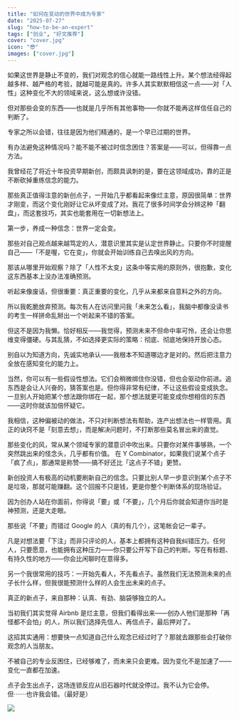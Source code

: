 ```yaml
---
title: "如何在变动的世界中成为专家"
date: "2025-07-27"
slug: "how-to-be-an-expert"
tags: ["创业", "好文推荐"]
cover: "cover.jpg"
icon: "😎"
images: ["cover.jpg"]
---
```

如果这世界是静止不变的，我们对观念的信心就能一路线性上升。某个想法经得起越多样、越严格的考验，就越可能是真的。许多人其实默默相信这一点——对「人性」这种变化不大的领域来说，这么想或许没错。



但对那些会变的东西——也就是几乎所有其他事物——你就不能再这样信任自己的判断了。



专家之所以会错，往往是因为他们精通的，是一个早已过期的世界。



有办法避免这种情况吗？能不能不被过时信念困住？答案是——可以，但得靠一点方法。



我曾经花了将近十年投资早期新创，而颇具讽刺的是，要在这领域成功，靠的正是不断砍掉重练信念的能力。



那些真正值得注意的新创点子，一开始几乎都看起来像烂主意，原因很简单：世界才刚变，而这个变化刚好让它从坏变成了对。我花了很多时间学会分辨这种「翻盘」，而这套技巧，其实也能套用在一切新想法上。



第一步，养成一种信念：世界一定会变。



那些对自己观点越来越笃定的人，潜意识里其实是认定世界静止。只要你不时提醒自己——「不是喔，它在变」，你就会开始训练自己去嗅出风的方向。



那该从哪里开始观察？除了「人性不太变」这条中等实用的原则外，很抱歉，变化这东西基本上没办法准确预测。



听起来像废话，但很重要：真正重要的变化，几乎从来都来自意料之外的方向。



所以我乾脆放弃预测。每次有人在访问里问我「未来怎么看」，我脑中都像没读书的考生一样拼命乱掰出一个听起来不错的答案。



但这不是因为我懒。恰好相反——我觉得，预测未来不但命中率可怜，还会让你思维变得僵硬。与其乱猜，不如选择更实际的策略：彻底、彻底地保持开放心态。



别自以为知道方向，先诚实地承认——我根本不知道哪边才是对的。然后把注意力全放在感知变化的能力上。



当然，你可以有一些假设性想法。它们会稍微绑住你没错，但也会驱动你前进。追东西是会让人兴奋的，猜答案也是。但你得非常有纪律，不让这些假设变成执念。
一旦别人开始把某个想法跟你绑在一起，那个想法就更可能变成你想相信的东西——这时你就该加倍怀疑它。



我相信，这种偏被动的做法，不只对判断想法有帮助，连产出想法也一样管用。真正的诀窍不是「刻意去想」，而是解决问题时，不打断那些莫名冒出来的直觉。



那些变化的风，常从某个领域专家的潜意识中吹出来。只要你对某件事够熟，一个突然跳出来的怪念头，几乎都有价值。
在 Y Combinator，如果我们说某个点子「疯了点」，那通常是称赞——搞不好还比「这点子不错」更赞。



新创投资人有极高的动机要刷新自己的信念。只要比别人早一步意识到某个点子不是垃圾，那就可能赚翻。这个回报不只是钱，更是你整个判断体系的现场验证。



因为创办人站在你面前，你得说「要」或「不要」，几个月后你就会知道你当时是神预测，还是大走眼。



那些说「不要」而错过 Google 的人（真的有几个），这笔帐会记一辈子。



凡是对想法要「下注」而非只评论的人，基本上都拥有这种自我纠错压力。任何人，只要愿意，也能拥有这种压力——你只要公开写下自己的判断。写在有标题、有持久性的地方——你会比闲聊时在意得多。



另一个我很常用的技巧：一开始先看人，不先看点子。虽然我们无法预测未来的点子长什么样，但我很能预测什么样的人会生出未来的点子。



真正的新点子，来自那种：认真、有劲、脑袋够独立的人。



当初我们其实觉得 Airbnb 是烂主意，但我们看得出来——创办人他们是那种「再怪都不会怕」的人，所以我们选择先信人、再信点子，最后押对了。



这招其实通用：想要快一点知道自己什么观念已经过时了？那就去跟那些会打破你观念的人当朋友。



不被自己的专业反困住，已经够难了，而未来只会更难。因为变化不是加速了——变化一直都在加速。



点子会生出点子，这场连锁反应从旧石器时代就没停过。我不认为它会停。
但⋯⋯也许我会错。（最好是）




![](https://prod-files-secure.s3.us-west-2.amazonaws.com/112d0858-5090-4d34-a606-b75eb8d65fd2/46476355-9cf3-4e99-9b7a-3531bc426380/1000202064.png?X-Amz-Algorithm=AWS4-HMAC-SHA256&X-Amz-Content-Sha256=UNSIGNED-PAYLOAD&X-Amz-Credential=ASIAZI2LB466SO7X77WZ%2F20250920%2Fus-west-2%2Fs3%2Faws4_request&X-Amz-Date=20250920T092850Z&X-Amz-Expires=3600&X-Amz-Security-Token=IQoJb3JpZ2luX2VjEG8aCXVzLXdlc3QtMiJGMEQCIC0LHRTjOWN39TzTA6FQy0kp4nX5n2xnOcn5tDkxX720AiAElf2Ff784bwal4HkJ%2BuLX3QD0BHDjfyD9RIxSjv%2F%2FtSqIBAjo%2F%2F%2F%2F%2F%2F%2F%2F%2F%2F8BEAAaDDYzNzQyMzE4MzgwNSIMMMcqNWu%2FHHFqm2EOKtwDT6%2FOhTr3dZPjDQryl9sWsqgvLnoLXy6Hf7uBf27dMVUTN4Ra3ujsyf%2FYiAZf%2B%2FQw2zLtfptGYQYWovuJ%2BHTqrKlxv%2FPP9%2BG60mJ3i0SpeF%2Bzt9vUfBq69ykGHbnWVxffVHzc%2B4bjnMJk0ZlsVkLNl8uiLQB3SuOuUdxRHwVVGpZPa5VZSOb9kUzihmvrg8tyz3wtxdzLAeBXp%2FevmKMHnQAD0Dt85XshvWaHgsk3nNX9d8HOPsfSPD7kRE3y8P16%2BkbOaFyONoPYzznw0pVburx71jp2TF9Ap96b9xImuSOxDCku0o3jtbpIJsRF7WAla2reJR8lyznhVed6yHBi57X%2FPAJKpSWrsxpozeov5nqrf6MCgO4ReHxgpg4zD0t4xOhBUTnFS8QznBbPfdrTZlnHvPGVJguvpfj2haU1m7TMeZ56pgFqdT0xx3H6tzCvZklULFtmEMfvQ8cmerWXTeTlcjb0%2BbjmL0apzw6ZuvI%2BoK9Du%2Bp7IE7zioMVHY6LgEqu3RZCs1R9swcsDxCzAbfHfQDYylOwOHrC7c%2BhzzMnfRvN8%2BShoe0z9jfJ3yuTVLEuC6xCnwegG7riZ2RV%2F1UA1sDc6J%2BdSrC1fFqufyBalpyk8DJldxqGQLgwp6S5xgY6pgHBfgE4IZg8qrRvrGBduSFPhOKKiSgezoQEWifhUU%2FFcHIi7ryNIcSbXw8m8W50l43J8i8uuWxtXFt39fr9IHREqs34f96tmNAQLO7aywAAvO9f2YpqBqO0aIqct6HHCqSmte7hcDtQy740%2FjaOLgO3NyS2enqQ%2B2H0tfZ4UeqqWw834ZihO9WromEYHybxQXcitZjrBH5kkK3rX%2Bdl2bZhCg5wVVr0&X-Amz-Signature=0541eed62e59f792c61ba141464722fc2833bb3c3ef45629181d420626a27c4c&X-Amz-SignedHeaders=host&x-amz-checksum-mode=ENABLED&x-id=GetObject)

